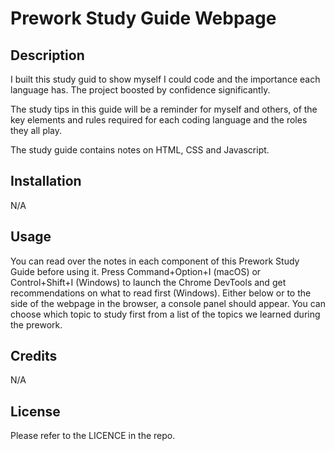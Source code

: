 # Prework Study Guide Webpage

## Description

I built this study guid to show myself I could code and the importance each language has.
The project boosted by confidence significantly. 

The study tips in this guide will be a reminder for myself and others, of the key elements and rules required for each coding language and the roles they all play.

The study guide contains notes on HTML, CSS and Javascript.

## Installation

N/A

## Usage

You can read over the notes in each component of this Prework Study Guide before using it. Press Command+Option+I (macOS) or Control+Shift+I (Windows) to launch the Chrome DevTools and get recommendations on what to read first (Windows). Either below or to the side of the webpage in the browser, a console panel should appear. You can choose which topic to study first from a list of the topics we learned during the prework. 


## Credits

N/A 

## License

Please refer to the LICENCE in the repo.

